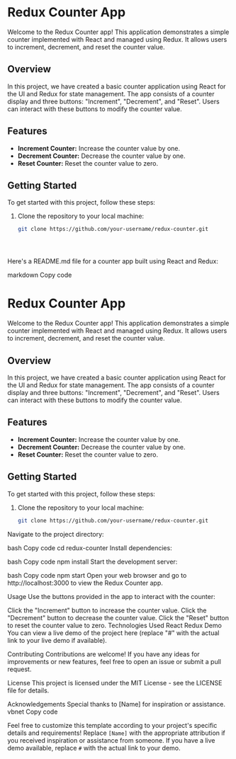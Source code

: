  # Redux Counter App

Welcome to the Redux Counter app! This application demonstrates a simple counter implemented with React and managed using Redux. It allows users to increment, decrement, and reset the counter value.

## Overview

In this project, we have created a basic counter application using React for the UI and Redux for state management. The app consists of a counter display and three buttons: "Increment", "Decrement", and "Reset". Users can interact with these buttons to modify the counter value.

## Features

- **Increment Counter:** Increase the counter value by one.
- **Decrement Counter:** Decrease the counter value by one.
- **Reset Counter:** Reset the counter value to zero.

## Getting Started

To get started with this project, follow these steps:

1. Clone the repository to your local machine:

   ```bash
   git clone https://github.com/your-username/redux-counter.git





Here's a README.md file for a counter app built using React and Redux:

markdown
Copy code
# Redux Counter App

Welcome to the Redux Counter app! This application demonstrates a simple counter implemented with React and managed using Redux. It allows users to increment, decrement, and reset the counter value.

## Overview

In this project, we have created a basic counter application using React for the UI and Redux for state management. The app consists of a counter display and three buttons: "Increment", "Decrement", and "Reset". Users can interact with these buttons to modify the counter value.

## Features

- **Increment Counter:** Increase the counter value by one.
- **Decrement Counter:** Decrease the counter value by one.
- **Reset Counter:** Reset the counter value to zero.

## Getting Started

To get started with this project, follow these steps:

1. Clone the repository to your local machine:

   ```bash
   git clone https://github.com/your-username/redux-counter.git
Navigate to the project directory:

bash
Copy code
cd redux-counter
Install dependencies:

bash
Copy code
npm install
Start the development server:

bash
Copy code
npm start
Open your web browser and go to http://localhost:3000 to view the Redux Counter app.

Usage
Use the buttons provided in the app to interact with the counter:

Click the "Increment" button to increase the counter value.
Click the "Decrement" button to decrease the counter value.
Click the "Reset" button to reset the counter value to zero.
Technologies Used
React
Redux
Demo
You can view a live demo of the project here (replace "#" with the actual link to your live demo if available).

Contributing
Contributions are welcome! If you have any ideas for improvements or new features, feel free to open an issue or submit a pull request.

License
This project is licensed under the MIT License - see the LICENSE file for details.

Acknowledgements
Special thanks to [Name] for inspiration or assistance.
vbnet
Copy code

Feel free to customize this template according to your project's specific details and requirements! Replace `[Name]` with the appropriate attribution if you received inspiration or assistance from someone. If you have a live demo available, replace `#` with the actual link to your demo.




